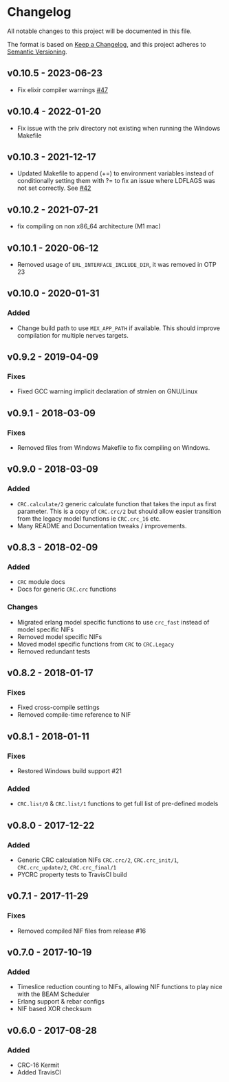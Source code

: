 # Changelog

All notable changes to this project will be documented in this file.

The format is based on [Keep a Changelog](https://keepachangelog.com/en/1.0.0/),
and this project adheres to [Semantic Versioning](https://semver.org/spec/v2.0.0.html).

## v0.10.5 - 2023-06-23
- Fix elixir compiler warnings [#47](https://github.com/TattdCodeMonkey/crc/pull/47)

## v0.10.4 - 2022-01-20
- Fix issue with the priv directory not existing when running the Windows
  Makefile

## v0.10.3 - 2021-12-17
- Updated Makefile to append (+=) to environment variables instead of
  conditionally setting them  with ?= to fix an issue where LDFLAGS was not set
  correctly. See [#42](https://github.com/TattdCodeMonkey/crc/issues/42)  

## v0.10.2 - 2021-07-21
- fix compiling on non x86_64 architecture (M1 mac)

## v0.10.1 - 2020-06-12
- Removed usage of `ERL_INTERFACE_INCLUDE_DIR`, it was removed in OTP 23

## v0.10.0 - 2020-01-31
### Added
- Change build path to use `MIX_APP_PATH` if available. This should improve compilation for multiple nerves targets.

## v0.9.2 - 2019-04-09
### Fixes
- Fixed GCC warning implicit declaration of strnlen on GNU/Linux

## v0.9.1 - 2018-03-09
### Fixes
- Removed files from Windows Makefile to fix compiling on Windows.

## v0.9.0 - 2018-03-09
### Added
- `CRC.calculate/2` generic calculate function that takes the input as first
  parameter. This is a copy of `CRC.crc/2` but should allow easier transition
  from the legacy model functions ie `CRC.crc_16` etc.
- Many README and Documentation tweaks / improvements.

## v0.8.3 - 2018-02-09
### Added
- `CRC` module docs
- Docs for generic `CRC.crc` functions
### Changes
- Migrated erlang model specific functions to use `crc_fast` instead of model specific NIFs
- Removed model specific NIFs
- Moved model specific functions from `CRC` to `CRC.Legacy`
- Removed redundant tests

## v0.8.2 - 2018-01-17
### Fixes
- Fixed cross-compile settings
- Removed compile-time reference to NIF

## v0.8.1 - 2018-01-11
### Fixes
- Restored Windows build support #21
### Added
- `CRC.list/0` & `CRC.list/1` functions to get full list of pre-defined models

## v0.8.0 - 2017-12-22
### Added
- Generic CRC calculation NIFs `CRC.crc/2`, `CRC.crc_init/1`, `CRC.crc_update/2`, `CRC.crc_final/1`
- PYCRC property tests to TravisCI build

## v0.7.1 - 2017-11-29
### Fixes
- Removed compiled NIF files from release #16

## v0.7.0 - 2017-10-19
### Added
- Timeslice reduction counting to NIFs, allowing NIF functions to play nice with the BEAM Scheduler
- Erlang support & rebar configs
- NIF based XOR checksum

## v0.6.0 - 2017-08-28
### Added
- CRC-16 Kermit
- Added TravisCI
